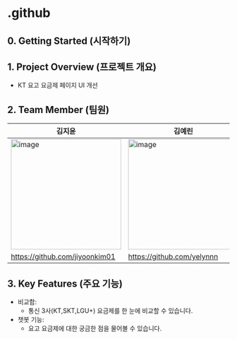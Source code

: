 # .github

## 0. Getting Started (시작하기)

## 1. Project Overview (프로젝트 개요)
- KT 요고 요금제 페이지 UI 개선

## 2. Team Member (팀원)
|김지윤|김예린|윤혜원|
|------|---|---|
|<img width="250" alt="image" src="https://github.com/user-attachments/assets/43d7ce40-ecca-4533-bdb0-8fe4564603ec">|<img width="250" alt="image" src="https://github.com/user-attachments/assets/e1df50d1-f9d7-4c6c-9bb4-8dbdded63978">|![image](https://github.com/user-attachments/assets/fee57b9a-ec9e-41a9-a82b-f56a841827ed)|
|https://github.com/jiyoonkim01|https://github.com/yelynnn|https://github.com/iey704|

## 3. Key Features (주요 기능)
- 비교함: 
  - 통신 3사(KT,SKT,LGU+) 요금제를 한 눈에 비교할 수 있습니다.
- 챗봇 기능:
  - 요고 요금제에 대한 궁금한 점을 물어볼 수 있습니다.
